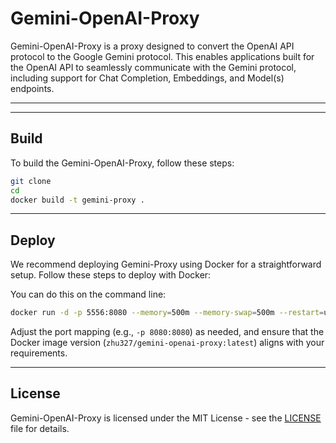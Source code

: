 # Gemini-OpenAI-Proxy

Gemini-OpenAI-Proxy is a proxy designed to convert the OpenAI API protocol to the Google Gemini protocol. This enables applications built for the OpenAI API to seamlessly communicate with the Gemini protocol, including support for Chat Completion, Embeddings, and Model(s) endpoints.

---
---

## Build

To build the Gemini-OpenAI-Proxy, follow these steps:

```bash
git clone
cd
docker build -t gemini-proxy .
```

---

## Deploy

We recommend deploying Gemini-Proxy using Docker for a straightforward setup. Follow these steps to deploy with Docker:

   You can do this on the command line:
   ```bash
   docker run -d -p 5556:8080 --memory=500m --memory-swap=500m --restart=unless-stopped --log-driver json-file --log-opt max-size=10m --log-opt max-file=3 -e GEMINI_KEY="key_here" -e DISABLE_MODEL_MAPPING=1 --name gemini-plushchina gemini-proxy:latest
   ```

Adjust the port mapping (e.g., `-p 8080:8080`) as needed, and ensure that the Docker image version (`zhu327/gemini-openai-proxy:latest`) aligns with your requirements.

---

## License

Gemini-OpenAI-Proxy is licensed under the MIT License - see the [LICENSE](LICENSE) file for details.
